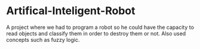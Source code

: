 # Artifical-Inteligent-Robot
A project where we had to program a robot so he could have the capacity to read objects and classify them in order to destroy them or not. Also used concepts such as fuzzy logic.
